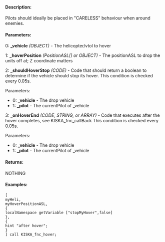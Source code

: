 #### Description:
Pilots should ideally be placed in "CARELESS" behaviour when around enemies.

#### Parameters:
0: **_vehicle** *(OBJECT)* - The helicopter/vtol to hover

1: **_hoverPosition** *(PositionASL[] or OBJECT)* - The positionASL to drop the units off at; Z coordinatematters

2: **_shouldHoverStop** *(CODE)* - Code that should return a boolean to determine if the vehicle should stop its hover.This condition is checked every 0.05s.Parameters:- 0: **_vehicle** - The drop vehicle- 1: **_pilot** - The currentPilot of _vehicle

3: **_onHoverEnd** *(CODE, STRING, or ARRAY)* - Code that executes after the hover completes, see KISKA_fnc_callBackThis condition is checked every 0.05s.Parameters:- 0: **_vehicle** - The drop vehicle- 1: **_pilot** - The currentPilot of _vehicle

#### Returns:
NOTHING

#### Examples:
```sqf
[
myHeli,
myHoverPositionASL,
{
localNamespace getVariable ["stopMyHover",false]
},
{
hint "after hover";
}
] call KISKA_fnc_hover;
```


